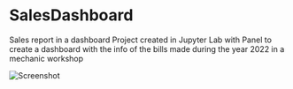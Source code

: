 # SalesDashboard
Sales report in a dashboard
Project created in Jupyter Lab with Panel to create a dashboard with the info of the bills made during the year 2022 in a mechanic workshop

![Screenshot](https://user-images.githubusercontent.com/111703284/217127882-d927603f-de62-45d1-92b4-7e6aa421f21b.PNG)
